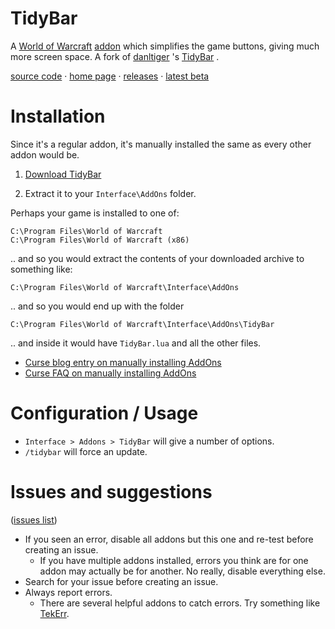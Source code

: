 # TidyBar

A 
[World of Warcraft](http://blog.spiralofhope.com/?p=2987) 
[addon](http://blog.spiralofhope.com/?p=17845) 
which simplifies the game buttons, giving much more screen space.  A fork of 
[danltiger](http://wow.curseforge.com/profiles/danltiger/)
's 
[TidyBar](http://wow.curseforge.com/addons/tidy-bar/)
.

[source code](https://github.com/spiralofhope/TidyBar)
 · [home page](http://blog.spiralofhope.com/?p=19242)
 · [releases](https://github.com/spiralofhope/TidyBar/releases)
 · [latest beta](https://github.com/spiralofhope/TidyBar/archive/master.zip)


# Installation

Since it's a regular addon, it's manually installed the same as every other addon would be.

1) [Download TidyBar](https://github.com/spiralofhope/TidyBar/releases) 

2) Extract it to your `Interface\AddOns` folder.

Perhaps your game is installed to one of:

  `C:\Program Files\World of Warcraft` <br />
  `C:\Program Files\World of Warcraft (x86)` 

.. and so you would extract the contents of your downloaded archive to something like:

  `C:\Program Files\World of Warcraft\Interface\AddOns` 

.. and so you would end up with the folder 

  `C:\Program Files\World of Warcraft\Interface\AddOns\TidyBar`

.. and inside it would have `TidyBar.lua` and all the other files.


- [Curse blog entry on manually installing AddOns](https://support.curse.com/hc/en-us/articles/204270005)
- [Curse FAQ on manually installing AddOns](https://mods.curse.com/faqs/wow-addons#manual)


# Configuration / Usage

- `Interface > Addons > TidyBar` will give a number of options.
- `/tidybar` will force an update.


# Issues and suggestions

([issues list](https://github.com/spiralofhope/TidyBar/issues))

- If you seen an error, disable all addons but this one and re-test before creating an issue.
  -  If you have multiple addons installed, errors you think are for one addon may actually be for another.  No really, disable everything else.
- Search for your issue before creating an issue.
- Always report errors.
  -  There are several helpful addons to catch errors.  Try something like [TekErr](http://www.wowinterface.com/downloads/info6681).
